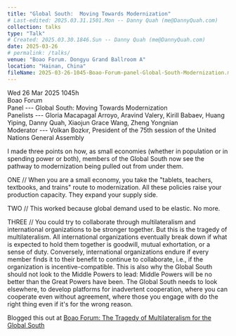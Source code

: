 ```yaml
---
title: "Global South:  Moving Towards Modernization"
# Last-edited: 2025.03.31.1501.Mon -- Danny Quah (me@DannyQuah.com)
collection: talks
type: "Talk"
# Created: 2025.03.30.1846.Sun -- Danny Quah (me@DannyQuah.com)
date: 2025-03-26
# permalink: /talks/
venue: "Boao Forum. Dongyu Grand Ballroom A"
location: "Hainan, China"
fileName: 2025-03-26-1045-Boao-Forum-panel-Global-South-Modernization.md
---
```

Wed 26 Mar 2025 1045h  
Boao Forum  
Panel --- Global South:  Moving Towards Modernization  
Panelists --- Gloria Macapagal Arroyo, Aravind Valery, Kirill Babaev, Huang Yiping, Danny Quah, Xiaojun Grace Wang, Zheng Yongnian  
Moderator --- Volkan Bozkır, President of the 75th session of the United Nations General Assembly

I made three points on how, as small economies (whether in population or in spending power or both), members of the Global South now see the pathway to modernization being pulled out from under them.  

ONE // When you are a small economy, you take the "tablets, teachers, textbooks, and trains" route to modernization.  All these policies raise your production capacity. They expand your supply side.  

TWO // This worked because global demand used to be elastic.  No more.  

THREE // You could try to collaborate through multilateralism and international organizations to be stronger together.  But this is the tragedy of multilateralism.  All international organizations eventually break down if what is expected to hold them together is goodwill, mutual exhortation, or a sense of duty.  Conversely, international organizations endure if every member finds it to their benefit to continue to collaborate, i.e., if the organization is incentive-compatible.  This is also why the Global South should not look to the Middle Powers to lead:  Middle Powers will be no better than the Great Powers have been.  The Global South needs to look elsewhere, to develop platforms for inadvertent cooperation, where you can cooperate even without agreement, where those you engage with do the right thing even if it's for the wrong reason.  


Blogged this out at [Boao Forum: The Tragedy of Multilateralism for the Global South](https://DannyQuah.github.io/2025/03/30/Boao-Forum-Tragedy-Multilateralism-Global-South-Modernization/)  


<!---
   Invisible section // 2025-03-26-1045-Boao-Forum-panel-Global-South-Modernization.md
-->

